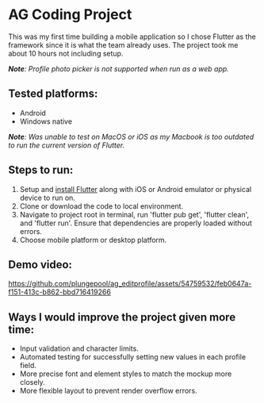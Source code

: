 # AG Coding Project
This was my first time building a mobile application so I chose Flutter as the framework since it is what the team already uses. The project took me about 10 hours not including setup.

***Note**: Profile photo picker is not supported when run as a web app.*

## Tested platforms:
- Android
- Windows native

***Note**: Was unable to test on MacOS or iOS as my Macbook is too outdated to run the current version of Flutter.*

## Steps to run:
1) Setup and [install Flutter](https://docs.flutter.dev/get-started/install) along with iOS or Android emulator or physical device to run on.
2) Clone or download the code to local environment.
3) Navigate to project root in terminal, run 'flutter pub get', 'flutter clean', and 'flutter run'. Ensure that dependencies are properly loaded without errors.
4) Choose mobile platform or desktop platform.

## Demo video:
https://github.com/plungepool/ag_editprofile/assets/54759532/feb0647a-f151-413c-b862-bbd716419266

## Ways I would improve the project given more time:
- Input validation and character limits.
- Automated testing for successfully setting new values in each profile field.
- More precise font and element styles to match the mockup more closely.
- More flexible layout to prevent render overflow errors.
